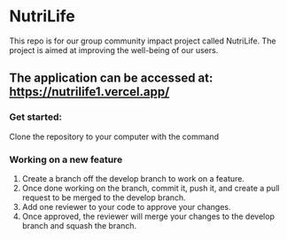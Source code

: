 # NutriLife
This repo is for our group community impact project called NutriLife.  The project is aimed at improving the well-being of our users.

## The application can be accessed at: https://nutrilife1.vercel.app/

### Get started:
Clone the repository to your computer with the command 

### Working on a new feature
1. Create a branch off the develop branch to work on a feature.
2. Once done working on the branch, commit it, push it, and create a pull request to be merged to the develop branch.
3. Add one reviewer to your code to approve your changes.
4. Once approved, the reviewer will merge your changes to the develop branch and squash the branch.




